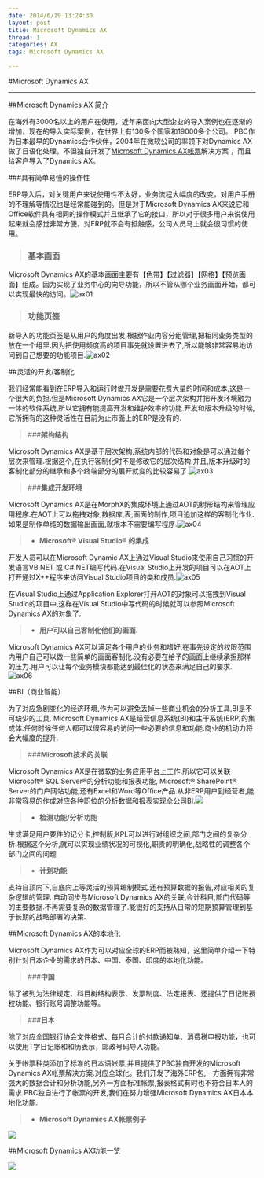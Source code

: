 ```yaml
---
date: 2014/6/19 13:24:30 
layout: post
title: Microsoft Dynamics AX
thread: 1
categories: AX
tags: Microsoft Dynamics AX

---
```


#Microsoft Dynamics AX

----

##Microsoft Dynamics AX 简介

在海外有3000名以上的用户在使用，近年来面向大型企业的导入案例也在逐渐的增加，现在的导入实际案例，在世界上有130多个国家和19000多个公司。
PBC作为日本最早的Dynamics合作伙伴，2004年在微软公司的率领下对Dynamics AX做了日语化处理。不但独自开发了[Microsoft Dynamics AX帐票](http://www.pbc.co.jp/ch/product/ax.html#axJP)解决方案 ，而且给客户导入了Dynamics AX。

###具有简单易懂的操作性

ERP导入后，对关键用户来说使用性不太好，业务流程大幅度的改变，对用户手册的不理解等情况也是经常能碰到的。但是对于Microsoft Dynamics AX来说它和Office软件具有相同的操作模式并且继承了它的接口，所以对于很多用户来说使用起来就会感觉非常方便，对ERP就不会有抵触感，公司人员马上就会很习惯的使用。

> ### **基本画面**

Microsoft Dynamics AX的基本画面主要有【色带】【过滤器】【网格】【预览画面】组成。因为实现了业务中心的向导功能，所以不管从哪个业务画面开始，都可以实现最快的访问。![ax01](http://tblogmarkdown.qiniudn.com/ax01.jpg)

> ### **功能页签**

新导入的功能页签是从用户的角度出发,根据作业内容分组管理,把相同业务类型的放在一个组里.因为把使用频度高的项目事先就设置进去了,所以能够非常容易地访问到自己想要的功能项目.![ax02](http://tblogmarkdown.qiniudn.com/ax02.jpg)

##灵活的开发/客制化

我们经常能看到在ERP导入和运行时做开发是需要花费大量的时间和成本,这是一个很大的负担.但是Microsoft Dynamics AX它是一个层次架构并把开发环境融为一体的软件系统,所以它拥有能提高开发和维护效率的功能.开发和版本升级的时候,它所拥有的这种灵活性在目前为止市面上的ERP是没有的.

> ###**架构结构**

Microsoft Dynamics AX是基于层次架构,系统内部的代码和对象是可以通过每个层次来管理.根据这个,在执行客制化时不是修改它的层次结构.并且,版本升级时的客制化部分的继承和多个终端部分的展开就变的比较容易了.![ax03](http://tblogmarkdown.qiniudn.com/ax03.jpg)

> ###**集成开发环境**

Microsoft Dynamics AX是在MorphX的集成环境上通过AOT的树形结构来管理应用程序.在AOT上可以拖拽对象,数据库,表,画面的制作,项目追加这样的客制化作业.如果是制作单纯的数据输出画面,就根本不需要编写程序.![ax04](http://tblogmarkdown.qiniudn.com/ax04.jpg)

>* **Microsoft® Visual Studio® 的集成**

开发人员可以在Microsoft Dynamic AX上通过Visual Studio来使用自己习惯的开发语言VB.NET 或 C#.NET编写代码.在Visual Studio上开发的项目可以在AOT上打开通过X++程序来访问Visual Studio项目的类和成员.![ax05](http://tblogmarkdown.qiniudn.com/ax05.jpg)

在Visual Studio上通过Application Explorer打开AOT的对象可以拖拽到Visual Studio的项目中,这样在Visual Studio中写代码的时候就可以参照Microsoft Dynamics AX的对象了.

>* **用户可以自己客制化他们的画面.**

Microsoft Dynamics AX可以满足各个用户的业务和嗜好,在事先设定的权限范围内用户自己可以做一些简单的画面客制化.没有必要在给予的画面上继续承担那样的压力.用户可以让每个业务模块都能达到最佳化的状态来满足自己的要求.![ax06](http://tblogmarkdown.qiniudn.com/ax06.jpg)

##BI（商业智能）

为了对应急剧变化的经济环境,作为可以避免丢掉一些商业机会的分析工具,BI是不可缺少的工具. Microsoft Dynamics AX是经营信息系统(BI)和主干系统(ERP)的集成体.任何时候任何人都可以很容易的访问一些必要的信息和功能.商业的机动力将会大幅度的提升.

> ###**Microsoft技术的关联**

Microsoft Dynamics AX是在微软的业务应用平台上工作.所以它可以关联Microsoft® SQL Server®的分析功能和报表功能, Microsoft® SharePoint® Server的门户网站功能,还有Excel和Word等Office产品.从非ERP用户到经营者,能非常容易的作成对应各种职位的分析数据和报表实现全公司BI.![](http://tblogmarkdown.qiniudn.com/ax07.jpg)

>* **检测功能/分析功能**

生成满足用户要件的记分卡,控制版,KPI.可以进行对组织之间,部门之间的复杂分析.根据这个分析,就可以实现业绩状况的可视化,职责的明确化,战略性的调整各个部门之间的问题.

>* **计划功能**

支持自顶向下,自底向上等灵活的预算编制模式.还有预算数据的报告,对应相关的复杂逻辑的管理. 自动同步与Microsoft Dynamics AX的关联,会计科目,部门代码等的主要数据.不再需要复杂的数据管理了.能很好的支持从日常的短期预算管理到基于长期的战略部署的决策.

##Microsoft Dynamics AX的本地化

Microsoft Dynamics AX作为可以对应全球的ERP而被熟知，这里简单介绍一下特别针对日本企业的需求的日本、中国、泰国、印度的本地化功能。

> ###**中国**

除了被列为法律规定、科目树结构表示、发票制度、法定报表、还提供了日记账授权功能、银行账号调整功能等。

> ###**日本**

除了对应全国银行协会文件格式、每月合计的付款通知单、消费税申报功能，也可以使用T字日记账和和历表示，邮政号码导入功能。

关于帐票种类添加了标准的日本语帐票,并且提供了PBC独自开发的Microsoft Dynamics AX帐票解决方案.对应全球化。我们开发了海外ERP包,一方面拥有非常强大的数据合计和分析功能,另外一方面标准帐票,报表格式有时也不符合日本人的需求.PBC独自进行了帐票的开发,我们在努力增强Microsoft Dynamics AX日本本地化功能.

>* **Microsoft Dynamics AX帐票例子**

![](http://tblogmarkdown.qiniudn.com/ax08.jpg)

##Microsoft Dynamics AX功能一览

![](http://tblogmarkdown.qiniudn.com/ax09.png)

